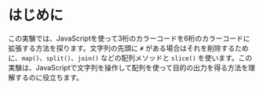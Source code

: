 # はじめに

この実験では、JavaScriptを使って3桁のカラーコードを6桁のカラーコードに拡張する方法を探ります。文字列の先頭に `#` がある場合はそれを削除するために、`map()`、`split()`、`join()` などの配列メソッドと `slice()` を使います。この実験は、JavaScriptで文字列を操作して配列を使って目的の出力を得る方法を理解するのに役立ちます。
